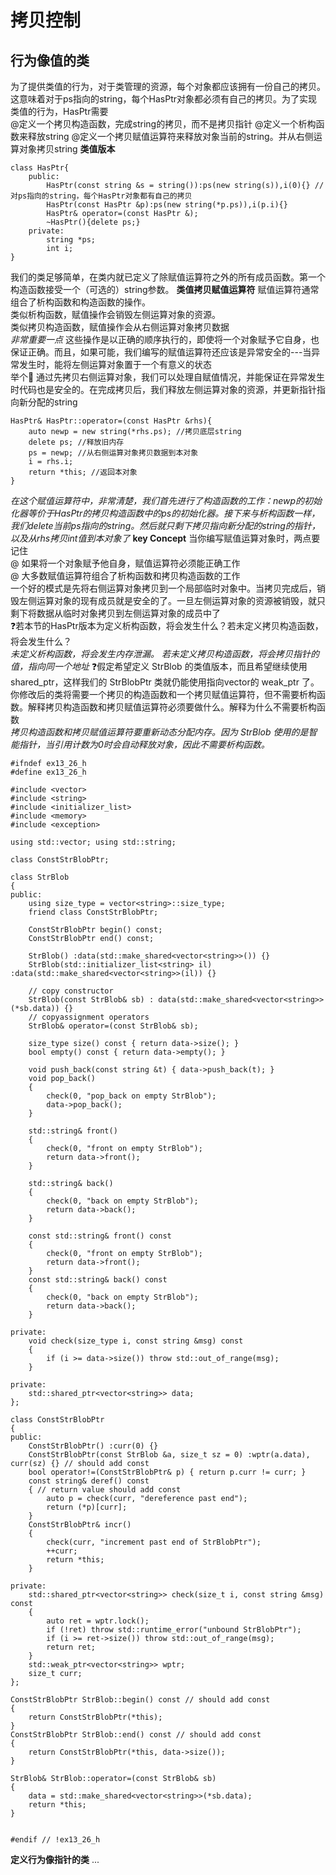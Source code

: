 # 拷贝控制
## 行为像值的类
为了提供类值的行为，对于类管理的资源，每个对象都应该拥有一份自己的拷贝。这意味着对于ps指向的string，每个HasPtr对象都必须有自己的拷贝。为了实现类值的行为，HasPtr需要<br>
@定义一个拷贝构造函数，完成string的拷贝，而不是拷贝指针
@定义一个析构函数来释放string
@定义一个拷贝赋值运算符来释放对象当前的string。并从右侧运算对象拷贝string
**类值版本**
```
class HasPtr{
    public:
        HasPtr(const string &s = string()):ps(new string(s)),i(0){} //对ps指向的string，每个HasPtr对象都有自己的拷贝
        HasPtr(const HasPtr &p):ps(new string(*p.ps)),i(p.i){}
        HasPtr& operator=(const HasPtr &);
        ~HasPtr(){delete ps;}
    private:
        string *ps;
        int i;
}
```
我们的类足够简单，在类内就已定义了除赋值运算符之外的所有成员函数。第一个构造函数接受一个（可选的）string参数。
**类值拷贝赋值运算符**
赋值运算符通常组合了析构函数和构造函数的操作。<br>
类似析构函数，赋值操作会销毁左侧运算对象的资源。<br>
类似拷贝构造函数，赋值操作会从右侧运算对象拷贝数据<br>
*非常重要一点*
这些操作是以正确的顺序执行的，即使将一个对象赋予它自身，也保证正确。而且，如果可能，我们编写的赋值运算符还应该是异常安全的---当异常发生时，能将左侧运算对象置于一个有意义的状态<br>
举个🌰
通过先拷贝右侧运算对象，我们可以处理自赋值情况，并能保证在异常发生时代码也是安全的。在完成拷贝后，我们释放左侧运算对象的资源，并更新指针指向新分配的string<br>
```
HasPtr& HasPtr::operator=(const HasPtr &rhs){
    auto newp = new string(*rhs.ps); //拷贝底层string
    delete ps; //释放旧内存
    ps = newp; //从右侧运算对象拷贝数据到本对象
    i = rhs.i;
    return *this; //返回本对象
}
```
*在这个赋值运算符中，非常清楚，我们首先进行了构造函数的工作：newp的初始化器等价于HasPtr的拷贝构造函数中的ps的初始化器。接下来与析构函数一样，我们delete当前ps指向的string。然后就只剩下拷贝指向新分配的string的指针，以及从rhs拷贝int值到本对象了*
**key Concept**
当你编写赋值运算对象时，两点要记住<br>
@ 如果将一个对象赋予他自身，赋值运算符必须能正确工作<br>
@ 大多数赋值运算符组合了析构函数和拷贝构造函数的工作<br>
一个好的模式是先将右侧运算对象拷贝到一个局部临时对象中。当拷贝完成后，销毁左侧运算对象的现有成员就是安全的了。一旦左侧运算对象的资源被销毁，就只剩下将数据从临时对象拷贝到左侧运算对象的成员中了<br>
❓若本节的HasPtr版本为定义析构函数，将会发生什么？若未定义拷贝构造函数，将会发生什么？<br>
*未定义析构函数，将会发生内存泄漏。 若未定义拷贝构造函数，将会拷贝指针的值，指向同一个地址*
❓假定希望定义 StrBlob 的类值版本，而且希望继续使用 shared_ptr，这样我们的 StrBlobPtr 类就仍能使用指向vector的 weak_ptr 了。你修改后的类将需要一个拷贝的构造函数和一个拷贝赋值运算符，但不需要析构函数。解释拷贝构造函数和拷贝赋值运算符必须要做什么。解释为什么不需要析构函数<br>
*拷贝构造函数和拷贝赋值运算符要重新动态分配内存。因为 StrBlob 使用的是智能指针，当引用计数为0时会自动释放对象，因此不需要析构函数。*
```
#ifndef ex13_26_h
#define ex13_26_h

#include <vector>
#include <string>
#include <initializer_list>
#include <memory>
#include <exception>

using std::vector; using std::string;

class ConstStrBlobPtr;

class StrBlob
{
public:
	using size_type = vector<string>::size_type;
	friend class ConstStrBlobPtr;

	ConstStrBlobPtr begin() const;
	ConstStrBlobPtr end() const;

	StrBlob() :data(std::make_shared<vector<string>>()) {}
	StrBlob(std::initializer_list<string> il) :data(std::make_shared<vector<string>>(il)) {}

	// copy constructor
	StrBlob(const StrBlob& sb) : data(std::make_shared<vector<string>>(*sb.data)) {}
	// copyassignment operators
	StrBlob& operator=(const StrBlob& sb);

	size_type size() const { return data->size(); }
	bool empty() const { return data->empty(); }

	void push_back(const string &t) { data->push_back(t); }
	void pop_back()
	{
		check(0, "pop_back on empty StrBlob");
		data->pop_back();
	}

	std::string& front()
	{
		check(0, "front on empty StrBlob");
		return data->front();
	}

	std::string& back()
	{
		check(0, "back on empty StrBlob");
		return data->back();
	}

	const std::string& front() const
	{
		check(0, "front on empty StrBlob");
		return data->front();
	}
	const std::string& back() const
	{
		check(0, "back on empty StrBlob");
		return data->back();
	}

private:
	void check(size_type i, const string &msg) const
	{
		if (i >= data->size()) throw std::out_of_range(msg);
	}

private:
	std::shared_ptr<vector<string>> data;
};

class ConstStrBlobPtr
{
public:
	ConstStrBlobPtr() :curr(0) {}
	ConstStrBlobPtr(const StrBlob &a, size_t sz = 0) :wptr(a.data), curr(sz) {} // should add const
	bool operator!=(ConstStrBlobPtr& p) { return p.curr != curr; }
	const string& deref() const
	{ // return value should add const
		auto p = check(curr, "dereference past end");
		return (*p)[curr];
	}
	ConstStrBlobPtr& incr()
	{
		check(curr, "increment past end of StrBlobPtr");
		++curr;
		return *this;
	}

private:
	std::shared_ptr<vector<string>> check(size_t i, const string &msg) const
	{
		auto ret = wptr.lock();
		if (!ret) throw std::runtime_error("unbound StrBlobPtr");
		if (i >= ret->size()) throw std::out_of_range(msg);
		return ret;
	}
	std::weak_ptr<vector<string>> wptr;
	size_t curr;
};

ConstStrBlobPtr StrBlob::begin() const // should add const
{
	return ConstStrBlobPtr(*this);
}
ConstStrBlobPtr StrBlob::end() const // should add const
{
	return ConstStrBlobPtr(*this, data->size());
}

StrBlob& StrBlob::operator=(const StrBlob& sb)
{
	data = std::make_shared<vector<string>>(*sb.data);
	return *this;
}


#endif // !ex13_26_h
```
**定义行为像指针的类**
...
